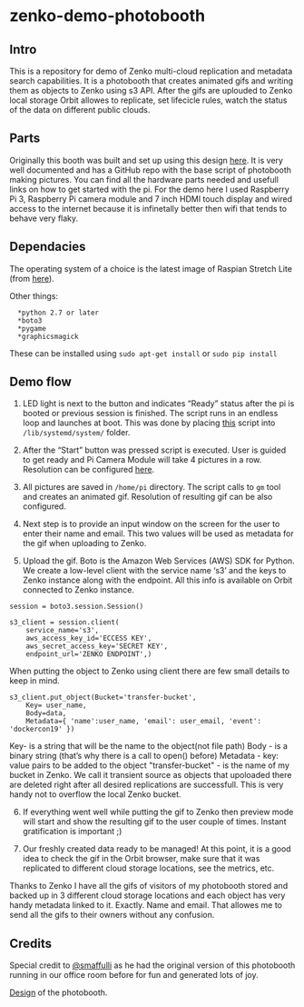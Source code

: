 # zenko-demo-photobooth
 
## Intro

This is a repository for demo of Zenko multi-cloud replication and metadata search capabilities. 
It is a photobooth that creates animated gifs and writing them as objects to Zenko using s3 API. After the gifs are uplouded to Zenko local storage Orbit allowes to replicate, set lifecicle rules, watch the status of the data on different public clouds.


## Parts

Originally this booth was built and set up using this design [here](https://www.drumminhands.com/2018/06/15/raspberry-pi-photo-booth/). It is very well documented and has a GitHub repo with the base script of photobooth making pictures. You can find all the hardware parts needed and usefull links on how to get started with the pi.
For the demo here I used Raspberry Pi 3, Raspberry Pi camera module and 7 inch HDMI touch display and wired access to the internet because it is infinetally better then wifi that tends to behave very flaky.


## Dependacies 

The operating system of a choice is the latest image of Raspian Stretch Lite (from [here](https://www.raspberrypi.org/downloads/raspbian/)).

Other things:
 ```
   *python 2.7 or later
   *boto3
   *pygame
   *graphicsmagick
```
These can be installed using `sudo apt-get install` or `sudo pip install`


## Demo flow

1. LED light is next to the button and indicates “Ready” status after the pi is booted or previous session is finished. The script runs in an endless loop and launches at boot. This was done by placing [this](https://github.com/scality/zenko-demo-photobooth/blob/master/photobooth.service) script into `/lib/systemd/system/` folder.

2. After the “Start” button was pressed script is executed. User is guided to get ready and Pi Camera Module will take 4 pictures in a row. Resolution can be configured [here](https://github.com/scality/zenko-demo-photobooth/blob/master/config.py).

3. All pictures are saved in `/home/pi` directory. The script calls to `gm` tool and creates an animated gif. Resolution of resulting gif can be also configured.

4. Next step is to provide an input window on the screen for the user to enter their name and email. This two values will be used as metadata for the gif when uploading to Zenko.

5. Upload the gif. Boto is the Amazon Web Services (AWS) SDK for Python. We create a low-level client with the service name ‘s3’ and the keys to Zenko instance along with the endpoint. All this info is available on Orbit connected to Zenko instance.
```
session = boto3.session.Session()

s3_client = session.client(
    service_name='s3',
    aws_access_key_id='ECCESS KEY',
    aws_secret_access_key='SECRET KEY',
    endpoint_url='ZENKO ENDPOINT',)
```
When putting the object to Zenko using client there are few small details to keep in mind.
```
s3_client.put_object(Bucket='transfer-bucket',
    Key= user_name,
    Body=data,
    Metadata={ 'name':user_name, 'email': user_email, 'event': 'dockercon19' })
```
Key- is a string that will be the name to the object(not file path)
Body - is a binary string (that’s why there is a call to open() before)
Metadata - key: value pairs to be added to the object
"transfer-bucket" - is the name of my bucket in Zenko. 
We call it transient source as objects that upoloaded there are deleted right after all desired replications are successfull. This is very handy not to overflow the local Zenko bucket.

6. If everything went well while putting the gif to Zenko then preview mode will start and show the resulting gif to the user couple of times. Instant gratification is important ;)

7. Our freshly created data ready to be managed! At this point, it is a good idea to check the gif in the Orbit browser, make sure that it was replicated to different cloud storage locations, see the metrics, etc.

Thanks to Zenko I have all the gifs of visitors of my photobooth stored and backed up in 3 different cloud storage locations and each object has very handy metadata linked to it. Exactly. Name and email. That allowes me to send all the gifs to their owners without any confusion.

## Credits
Special credit to [@smaffulli](https://github.com/smaffulli/drumminhands_photobooth) as he had the original version of this photobooth running in our office room before for fun and generated lots of joy.

[Design](https://www.drumminhands.com/2018/06/15/raspberry-pi-photo-booth/) of the photobooth.



